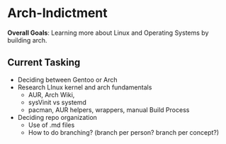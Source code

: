 # Arch-Indictment
**Overall Goals**: Learning more about Linux and Operating Systems by building arch.

## Current Tasking
- Deciding between Gentoo or Arch
- Research LInux kernel and arch fundamentals
	- AUR, Arch Wiki, 
	- sysVinit vs systemd
	- pacman, AUR helpers, wrappers, manual Build Process
- Deciding repo organization
	- Use of .md files
	- How to do branching? (branch per person? branch per concept?)
